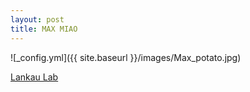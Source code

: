 ```yaml
---
layout: post
title: MAX MIAO 
---
```

![_config.yml]({{ site.baseurl }}/images/Max_potato.jpg)


[Lankau Lab](http://labs.russell.wisc.edu/lankau/) 

